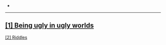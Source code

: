 -
---
<a href="/_posts/2020-12-28-ugly" target='_blank' bgColor="black">[1] Being ugly in ugly worlds</a>
---
<a href="/_posts/2020-12-28-riddles" target='_blank' bgColor="black">[2] Riddles</a>
